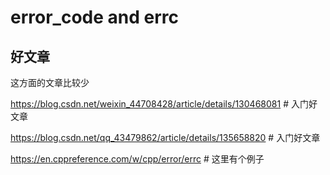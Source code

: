 # error_code and errc



## 好文章

这方面的文章比较少

https://blog.csdn.net/weixin_44708428/article/details/130468081 # 入门好文章

https://blog.csdn.net/qq_43479862/article/details/135658820 # 入门好文章

https://en.cppreference.com/w/cpp/error/errc # 这里有个例子